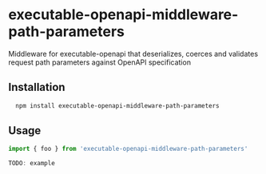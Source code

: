 # executable-openapi-middleware-path-parameters

Middleware for executable-openapi that deserializes, coerces and validates request path parameters against OpenAPI specification


## Installation 

```bash 
  npm install executable-openapi-middleware-path-parameters
```
    
## Usage

```ts
import { foo } from 'executable-openapi-middleware-path-parameters'

TODO: example
```
